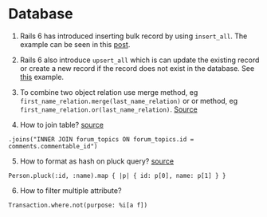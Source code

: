 # Database

1. Rails 6 has introduced inserting bulk record by
using `insert_all`. The example can be seen in this [post](https://blog.saeloun.com/2019/11/26/rails-6-insert-all.html#insert_all-and-insert_all).

2. Rails 6 also introduce `upsert_all` which is can update the existing record or create a new record if the record does not exist in the database. See [this](https://blog.saeloun.com/2019/11/26/rails-6-insert-all.html#upsert_all) example.

3. To combine two object relation use merge method, eg `first_name_relation.merge(last_name_relation)` or or method, eg `first_name_relation.or(last_name_relation)`. 
[Source](https://stackoverflow.com/questions/9540801/combine-two-activerecordrelation-objects)

4. How to join table? [source](https://stackoverflow.com/questions/680141/activerecord-querying-polymorphic-associations/680172#680172)
```
.joins("INNER JOIN forum_topics ON forum_topics.id = comments.commentable_id")
```

5. How to format as hash on pluck query? [source](https://stackoverflow.com/questions/36011306/ruby-on-rails-4-pluck-results-to-hash/36011522#36011522)
```
Person.pluck(:id, :name).map { |p| { id: p[0], name: p[1] } }
```

6. How to filter multiple attribute?
```
Transaction.where.not(purpose: %i[a f])
```